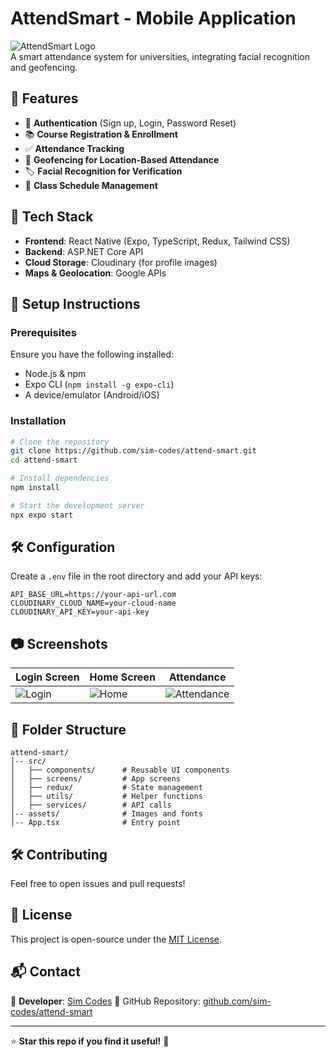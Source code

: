 # AttendSmart - Mobile Application

![AttendSmart Logo](https://your-logo-url.com/logo.png)  
A smart attendance system for universities, integrating facial recognition and geofencing.

## 📌 Features
- 🔑 **Authentication** (Sign up, Login, Password Reset)
- 📚 **Course Registration & Enrollment**
- ✅ **Attendance Tracking**
- 📍 **Geofencing for Location-Based Attendance**
- 🏷️ **Facial Recognition for Verification**
- 📅 **Class Schedule Management**

## 🚀 Tech Stack
- **Frontend**: React Native (Expo, TypeScript, Redux, Tailwind CSS)
- **Backend**: ASP.NET Core API
- **Cloud Storage**: Cloudinary (for profile images)
- **Maps & Geolocation**: Google APIs

## 🔧 Setup Instructions
### Prerequisites
Ensure you have the following installed:
- Node.js & npm
- Expo CLI (`npm install -g expo-cli`)
- A device/emulator (Android/iOS)

### Installation
```sh
# Clone the repository
git clone https://github.com/sim-codes/attend-smart.git
cd attend-smart

# Install dependencies
npm install

# Start the development server
npx expo start
```

## 🛠️ Configuration
Create a `.env` file in the root directory and add your API keys:
```
API_BASE_URL=https://your-api-url.com
CLOUDINARY_CLOUD_NAME=your-cloud-name
CLOUDINARY_API_KEY=your-api-key
```

## 📷 Screenshots
| Login Screen | Home Screen | Attendance |
|-------------|------------|------------|
| ![Login](https://your-image-url.com/login.png) | ![Home](https://your-image-url.com/home.png) | ![Attendance](https://your-image-url.com/attendance.png) |

## 📂 Folder Structure
```
attend-smart/
│-- src/
│   ├── components/      # Reusable UI components
│   ├── screens/         # App screens
│   ├── redux/           # State management
│   ├── utils/           # Helper functions
│   ├── services/        # API calls
│-- assets/              # Images and fonts
│-- App.tsx              # Entry point
```

## 🛠️ Contributing
Feel free to open issues and pull requests!

## 📜 License
This project is open-source under the [MIT License](LICENSE).

## 📬 Contact
👤 **Developer**: [Sim Codes](https://github.com/sim-codes)
📂 GitHub Repository: [github.com/sim-codes/attend-smart](https://github.com/sim-codes/attend-smart)

---

⭐ **Star this repo if you find it useful!** 🚀
